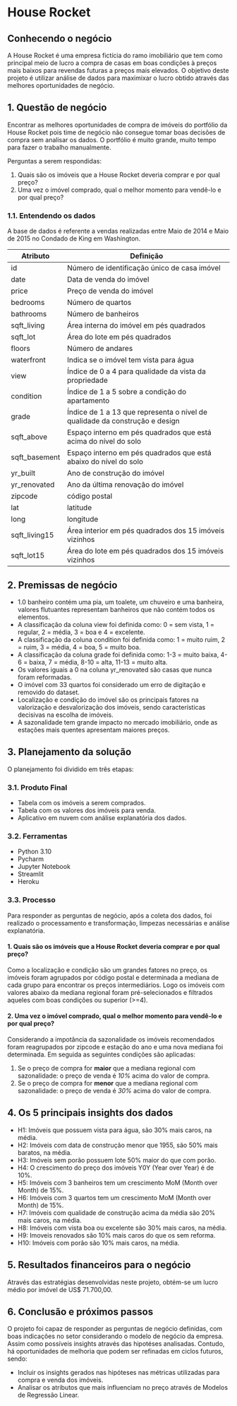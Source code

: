 # House Rocket

## Conhecendo o negócio
A House Rocket é uma empresa fictícia do ramo imobiliário que tem como principal meio de lucro a compra de casas em boas condições à preços mais baixos para revendas futuras a preços mais elevados. O objetivo deste projeto é utilizar análise de dados para maximixar o lucro obtido através das melhores oportunidades de negócio.

## 1. Questão de negócio
Encontrar as melhores oportunidades de compra de imóveis do portfólio da House Rocket pois time de negócio não consegue tomar boas decisões de compra sem analisar os dados. O portfólio é muito grande, muito tempo para fazer o trabalho manualmente.

Perguntas a serem respondidas:

  1. Quais são os imóveis que a House Rocket deveria comprar e por qual preço?
  2. Uma vez o imóvel comprado, qual o melhor momento para vendê-lo e por qual preço?
  
### 1.1. Entendendo os dados
A base de dados é referente a vendas realizadas entre Maio de 2014 e Maio de 2015 no Condado de King em Washington.

Atributo  | Definição
------------- | -------------
id  | Número de identificação único de casa imóvel
date  | Data de venda do imóvel
price | Preço de venda do imóvel
bedrooms | Número de quartos
bathrooms | Número de banheiros
sqft_living | Área interna do imóvel em pés quadrados
sqft_lot | Área do lote em pés quadrados
floors | Número de andares
waterfront| Indica se o imóvel tem vista para água
view | Índice de 0 a 4 para qualidade da vista da propriedade
condition | Índice de 1 a 5 sobre a condição do apartamento
grade | Índice de 1 a 13 que representa o nível de qualidade da construção e design
sqft_above | Espaço interno em pés quadrados que está acima do nível do solo
sqft_basement | Espaço interno em pés quadrados que está abaixo do nível do solo
yr_built | Ano de construção do imóvel
yr_renovated | Ano da última renovação do imóvel
zipcode | código postal
lat | latitude
long | longitude
sqft_living15 | Área interior em pés quadrados dos 15 imóveis vizinhos
sqft_lot15 | Área do lote em pés quadrados dos 15 imóveis vizinhos


## 2. Premissas de negócio
* 1.0 banheiro contém uma pia, um toalete, um chuveiro e uma banheira, valores flutuantes representam banheiros que não contém todos os elementos.
* A classificação da coluna view foi definida como: 0 = sem vista, 1 = regular, 2 = média, 3 = boa e 4 = excelente.
* A classificação da coluna condition foi definida como: 1 = muito ruim, 2 = ruim, 3 = média, 4 = boa, 5 = muito boa.
* A classificação da coluna grade foi definida como: 1-3 = muito baixa, 4-6 = baixa, 7 = média, 8-10 = alta, 11-13 = muito alta.
* Os valores iguais a 0 na coluna yr_renovated são casas que nunca foram reformadas.
* O imóvel com 33 quartos foi considerado um erro de digitação e removido do dataset.
* Localização e condição do imóvel são os principais fatores na valorização e desvalorização dos imóveis, sendo características decisivas na escolha de imóveis.
* A sazonalidade tem grande impacto no mercado imobiliário, onde as estações mais quentes apresentam maiores preços.
    
## 3. Planejamento da solução
O planejamento foi dividido em três etapas:
### 3.1. Produto Final
* Tabela com os imóveis a serem comprados.
* Tabela com os valores dos imóveis para venda.
* Aplicativo em nuvem com análise explanatória dos dados.

### 3.2. Ferramentas
* Python 3.10
* Pycharm
* Jupyter Notebook
* Streamlit
* Heroku

### 3.3. Processo
Para responder as perguntas de negócio, após a coleta dos dados, foi realizado o processamento e transformação, limpezas necessárias e análise explanatória.

#### 1. Quais são os imóveis que a House Rocket deveria comprar e por qual preço?
Como a localização e condição são um grandes fatores no preço, os imóveis foram agrupados por código postal e determinada a mediana de cada grupo para encontrar os preços intermediários. Logo os imóveis com valores abaixo da mediana regional foram pré-selecionados e filtrados aqueles com boas condições ou superior (>=4).

#### 2. Uma vez o imóvel comprado, qual o melhor momento para vendê-lo e por qual preço?
Considerando a impotância da sazonalidade os imóveis recomendados foram reagrupados por zipcode e estação do ano e uma nova mediana foi determinada. Em seguida as seguintes condições são aplicadas:

  1. Se o preço de compra for **maior** que a mediana regional com sazonalidade: o preço de venda é *10%* acima do valor de compra.
  2. Se o preço de compra for **menor** que a mediana regional com sazonalidade: o preço de venda é *30%* acima do valor de compra.

## 4. Os 5 principais insights dos dados
  * H1: Imóveis que possuem vista para água, são 30% mais caros, na média.
  * H2: Imóveis com data de construção menor que 1955, são 50% mais baratos, na média.
  * H3: Imóveis sem porão possuem lote 50% maior do que com porão.
  * H4: O crescimento do preço dos imóveis Y0Y (Year over Year) é de 10%.
  * H5: Imóveis com 3 banheiros tem um crescimento MoM (Month over Month) de 15%.
  * H6: Imóveis com 3 quartos tem um crescimento MoM (Month over Month) de 15%.
  * H7: Imóveis com qualidade de construção acima da média são 20% mais caros, na média.
  * H8: Imóveis com vista boa ou excelente são 30% mais caros, na média.
  * H9: Imoveis renovados são 10% mais caros do que os sem reforma.
  * H10: Imóveis com porão são 10% mais caros, na média.
  
## 5. Resultados financeiros para o negócio
Através das estratégias desenvolvidas neste projeto, obtém-se um lucro médio por imóvel de US$ 71.700,00.

## 6. Conclusão e próximos passos
O projeto foi capaz de responder as perguntas de negócio definidas, com boas indicações no setor considerando o modelo de negócio da empresa. Assim como possíveis insights através das hipotéses analisadas. Contudo, há oportunidades de melhoria que podem ser refinadas em ciclos futuros, sendo:

* Incluir os insights gerados nas hipóteses nas métricas utilizadas para compra e venda dos imóveis.
* Analisar os atributos que mais influenciam no preço através de Modelos de Regressão Linear.
